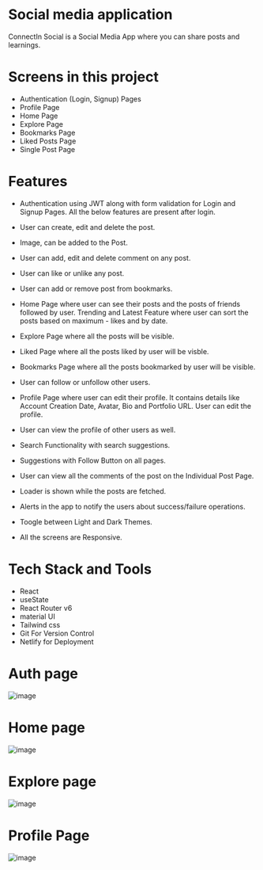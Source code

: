 # Social media application
ConnectIn Social  is a Social Media App where you can share posts and learnings.

# Screens in this project

- Authentication (Login, Signup) Pages
- Profile Page
- Home Page
- Explore Page
- Bookmarks Page
- Liked Posts Page
- Single Post Page
  

# Features

- Authentication using JWT along with form validation for Login and Signup Pages. All the below features are present after login.
- User can create, edit and delete the post.
- Image, can be added to the Post.
- User can add, edit and delete comment on any post.
- User can like or unlike any post.
- User can add or remove post from bookmarks.
- Home Page where user can see their posts and the posts of friends followed by user. Trending and Latest Feature where user can sort the posts based on maximum -  likes and by date.
- Explore Page where all the posts will be visible.

- Liked Page where all the posts liked by user will be visble.
- Bookmarks Page where all the posts bookmarked by user will be visible.
- User can follow or unfollow other users.
- Profile Page where user can edit their profile. It contains details like Account Creation Date, Avatar, Bio and Portfolio URL. User can edit the profile.
- User can view the profile of other users as well.
- Search Functionality with search suggestions.
- Suggestions with Follow Button on all pages.
- User can view all the comments of the post on the Individual Post Page.
- Loader is shown while the posts are fetched.
- Alerts in the app to notify the users about success/failure operations.
- Toogle between Light and Dark Themes.
- All the screens are Responsive.


# Tech Stack and Tools

- React 
- useState
- React Router v6
- material UI
- Tailwind css
- Git For Version Control
- Netlify for Deployment



# Auth page
![image](https://github.com/ashutosh2720/connectin-social-media-app/assets/109720375/4ca1fbc6-3978-4ea9-9196-3e4f5dff9e12)

# Home page

![image](https://github.com/ashutosh2720/connectin-social-media-app/assets/109720375/320941cc-68a0-41dc-bcca-97e742e22753)

# Explore page
![image](https://github.com/ashutosh2720/connectin-social-media-app/assets/109720375/301f8673-d17d-40dc-9aa2-091f055fb94e)


# Profile Page
![image](https://github.com/ashutosh2720/connectin-social-media-app/assets/109720375/5e823665-0f0a-4814-8e75-b95174900bf0)







